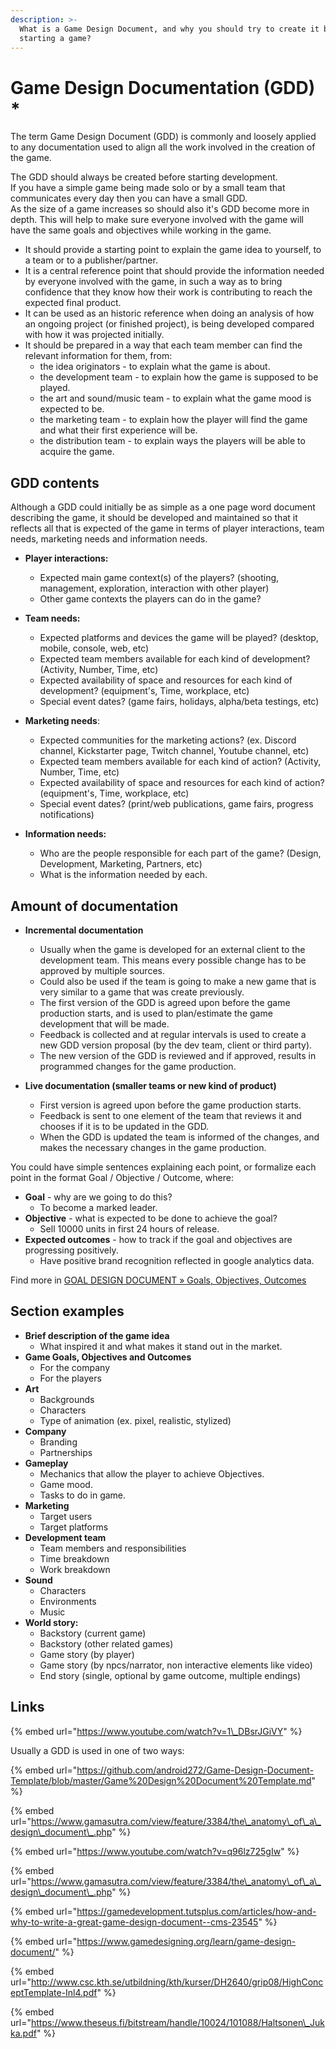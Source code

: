 ```yaml
---
description: >-
  What is a Game Design Document, and why you should try to create it before
  starting a game?
---
```


# Game Design Documentation \(GDD\) \*

The term Game Design Document \(GDD\) is commonly and loosely applied to any documentation used to align all the work involved in the creation of the game.

The GDD should always be created before starting development.  
If you have a simple game being made solo or by a small team that communicates every day then you can have a small GDD.  
As the size of a game increases so should also it's GDD become more in depth. This will help to make sure everyone involved with the game will have the same goals and objectives while working in the game.

* It should provide a starting point to explain the game idea to yourself, to a team or to a publisher/partner.
* It is a central reference point that should provide the information needed by everyone involved with the game, in such a way  as to bring confidence that they know how their work is contributing to reach the expected final product. 
* It can be used as an historic reference when doing an analysis of how an ongoing project \(or finished project\), is being developed compared with how it was projected initially.
* It should be prepared in a way that each team member can find the relevant information for them, from:
  * the idea originators - to explain what the game is about.
  * the development team - to explain how the game is supposed to be played.
  * the art and sound/music team - to explain what the game mood is expected to be.
  * the marketing team - to explain how the player will find the game and what their first experience will be.
  * the distribution team - to explain ways the players will be able to acquire the game.

## GDD contents

Although a GDD could initially be as simple as a one page word document describing the game, it should be developed and maintained so that it reflects all that is expected of the game in terms of player interactions, team needs, marketing needs and information needs.

* **Player interactions:**

  * Expected main game context\(s\) of the players? \(shooting, management, exploration, interaction with other player\)
  * Other game contexts the players can do in the game?

* **Team needs:**

  * Expected platforms and devices the game will be played? \(desktop, mobile, console, web, etc\)
  * Expected team members available for each kind of development? \(Activity, Number, Time, etc\)
  * Expected availability of space and resources for each kind of development? \(equipment's, Time, workplace, etc\)
  * Special event dates? \(game fairs, holidays, alpha/beta testings, etc\)

* **Marketing needs**:

  * Expected communities for the marketing actions? \(ex. Discord channel, Kickstarter page, Twitch channel, Youtube channel, etc\)
  * Expected team members available for each kind of action? \(Activity, Number, Time, etc\)
  * Expected availability of space and resources for each kind of action? \(equipment's, Time, workplace, etc\)
  * Special event dates? \(print/web publications, game fairs, progress notifications\)

* **Information needs:**
  * Who are the people responsible for each part of the game? \(Design, Development, Marketing, Partners, etc\)
  * What is the information needed by each.

## Amount of documentation

* **Incremental documentation**

  * Usually when the game is developed for an external client to the development team. This means every possible change has to be approved by multiple sources.
  * Could also be used if the team is going to make a new game that is very similar to a game that was create previously. 
  * The first version of the GDD is agreed upon before the game production starts, and is used to plan/estimate the game development that will be made.
  * Feedback is collected and at regular intervals is used to create a new GDD version proposal \(by the dev team, client or third party\).
  * The new version of the GDD is reviewed and if approved, results in programmed changes for the game production.

* **Live documentation \(smaller teams or new kind of product\)**
  * First version is agreed upon before the game production starts.
  * Feedback is sent to one element of the team that reviews it and chooses if it is to be updated in the GDD.
  * When the GDD is updated the team is informed of the changes, and makes the necessary changes in the game production.

You could have simple sentences explaining each point, or formalize each point in the format Goal / Objective / Outcome, where: 

* **Goal** - why are we going to do this?
  * To become a marked leader. 
* **Objective** - what is expected to be done to achieve the goal?
  * Sell 10000 units in first 24 hours of release. 
* **Expected outcomes** - how to track if the goal and objectives are progressing positively. 
  * Have positive brand recognition reflected in google analytics data.

Find more in [GOAL DESIGN DOCUMENT » Goals, Objectives, Outcomes](goal-design-document/goals-objectives-outcomes.md)

## Section examples

* **Brief description of the game idea**
  * What inspired it and what makes it stand out in the market. 
* **Game Goals, Objectives and Outcomes**
  * For the company
  * For the players 
* **Art**
  * Backgrounds
  * Characters
  * Type of animation \(ex. pixel, realistic, stylized\) 
* **Company**
  * Branding
  * Partnerships 
* **Gameplay**
  * Mechanics that allow the player to achieve Objectives.
  * Game mood.
  * Tasks to do in game. 
* **Marketing**
  * Target users
  * Target platforms 
* **Development team**
  * Team members and responsibilities
  * Time breakdown
  * Work breakdown 
* **Sound**
  * Characters
  * Environments
  * Music 
* **World story:**
  * Backstory \(current game\)
  * Backstory \(other related games\)
  * Game story \(by player\)
  * Game story \(by npcs/narrator, non interactive elements like video\)
  * End story \(single, optional by game outcome, multiple endings\)

## Links

{% embed url="https://www.youtube.com/watch?v=1\_DBsrJGiVY" %}

Usually a GDD is used in one of two ways:

{% embed url="https://github.com/android272/Game-Design-Document-Template/blob/master/Game%20Design%20Document%20Template.md" %}

{% embed url="https://www.gamasutra.com/view/feature/3384/the\_anatomy\_of\_a\_design\_document\_.php" %}

{% embed url="https://www.youtube.com/watch?v=q96lz725gIw" %}

{% embed url="https://www.gamasutra.com/view/feature/3384/the\_anatomy\_of\_a\_design\_document\_.php" %}

{% embed url="https://gamedevelopment.tutsplus.com/articles/how-and-why-to-write-a-great-game-design-document--cms-23545" %}

{% embed url="https://www.gamedesigning.org/learn/game-design-document/" %}

{% embed url="http://www.csc.kth.se/utbildning/kth/kurser/DH2640/grip08/HighConceptTemplate-Inl4.pdf" %}

{% embed url="https://www.theseus.fi/bitstream/handle/10024/101088/Haltsonen\_Jukka.pdf" %}






